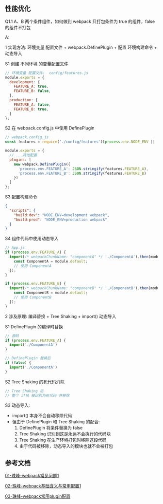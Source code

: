 ## 性能优化

Q1.1 A、B 两个条件组件，如何做到 webpack 只打包条件为 true 的组件，false 的组件不打包

A: <br/>

1 实现方法: 环境变量 配置文件 + webpack.DefinePlugin + 配置 环境构建命令 +  动态导入


S1 创建 不同环境 的变量配置文件

```js
// 环境变量 配置文件:  config/features.js
module.exports = {
  development: {
    FEATURE_A: true,
    FEATURE_B: false,
  },
  production: {
    FEATURE_A: false,
    FEATURE_B: true,
  }
};
```

S2 在 webpack.config.js 中使用 DefinePlugin

```js
// webpack.config.js
const features = require('./config/features')[process.env.NODE_ENV || 'development'];

module.exports = {
  // ...其他配置
  plugins: [
    new webpack.DefinePlugin({
      'process.env.FEATURE_A': JSON.stringify(features.FEATURE_A),
      'process.env.FEATURE_B': JSON.stringify(features.FEATURE_B)
    })
  ]
};
```

S3 配置构建命令

```json
{
  "scripts": {
    "build:dev": "NODE_ENV=development webpack",
    "build:prod": "NODE_ENV=production webpack"
  }
}
```

S4 组件代码中使用动态导入

```js
// App.js
if (process.env.FEATURE_A) {
  import(/* webpackChunkName: "componentA" */ './ComponentA').then(module => {
    const ComponentA = module.default;
    // 使用 ComponentA
  });
}

if (process.env.FEATURE_B) {
  import(/* webpackChunkName: "componentB" */ './ComponentB').then(module => {
    const ComponentB = module.default;
    // 使用 ComponentB
  });
}
```

2 涉及原理: 编译替换 + Tree Shaking + import() 动态导入

S1 DefinePlugin 的编译时替换
```js
// 源码
if (process.env.FEATURE_A) {
  import('./ComponentA')
}

// DefinePlugin 替换后
if (false) {
  import('./ComponentA')
}
```

S2 Tree Shaking 的死代码消除
```js
// Tree Shaking 后
// 整个 if块 被识别为死代码 并移除
```

S3 动态导入:
- import() 本身不会自动移除代码
- 但由于 DefinePlugin 和 Tree Shaking 的配合:
  1. DefinePlugin 将条件替换为 false
  2. Tree Shaking 识别到这是永远不会执行的代码块
  3. Tree Shaking 在生产环境打包时移除这段代码
  4. 由于代码被移除，动态导入的模块也就不会被打包




## 参考文档

[01-珠峰-webpack常见问题1](http://www.zhufengpeixun.com/strong/html/109.1.webpack_usage.html)

[02-珠峰-webpack基础含义与常用配置1](http://www.zhufengpeixun.com/strong/html/26.webpack-1-basic.html)

[03-珠峰-webpack常用plugin配置](http://www.zhufengpeixun.com/strong/html/26.webpack-2-optimize.html)